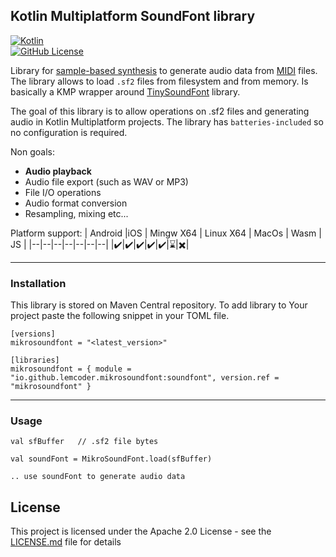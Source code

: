 
## Kotlin Multiplatform SoundFont library
[![Kotlin](https://img.shields.io/badge/kotlin-2.1.0-blue.svg?logo=kotlin)](http://kotlinlang.org)  
[![GitHub License](https://img.shields.io/badge/license-Apache%20License%202.0-blue.svg?style=flat)](http://www.apache.org/licenses/LICENSE-2.0)

Library for [sample-based synthesis](https://en.wikipedia.org/wiki/Sample-based_synthesis "Sample-based synthesis") to generate audio data from [MIDI](https://en.wikipedia.org/wiki/MIDI "MIDI") files. 
The library allows to load `.sf2` files from filesystem and from memory. Is basically a KMP wrapper around [TinySoundFont](https://github.com/schellingb/TinySoundFont) library.

The goal of this library is to allow operations on .sf2 files and generating audio in Kotlin Multiplatform projects. 
The library has `batteries-included` so no configuration is required.

Non goals:
* <b>Audio playback</b>
* Audio file export (such as WAV or MP3)
* File I/O operations
* Audio format conversion
* Resampling, mixing etc...

Platform support:
| Android |iOS | Mingw X64 | Linux X64 | MacOs | Wasm | JS |
|--|--|--|--|--|--|--|
|:heavy_check_mark:|:heavy_check_mark:|:heavy_check_mark:|:heavy_check_mark:|:heavy_check_mark:|:hourglass:|:heavy_multiplication_x:|

___
### Installation

This library is stored on Maven Central repository. To add library to Your project paste the following snippet in your TOML file.
```
[versions]
mikrosoundfont = "<latest_version>"

[libraries]
mikrosoundfont = { module = "io.github.lemcoder.mikrosoundfont:soundfont", version.ref = "mikrosoundfont" }
```
___
### Usage
```
val sfBuffer   // .sf2 file bytes
    
val soundFont = MikroSoundFont.load(sfBuffer)

.. use soundFont to generate audio data
```

## License

This project is licensed under the Apache 2.0 License - see the [LICENSE.md](LICENSE.md) file for details
